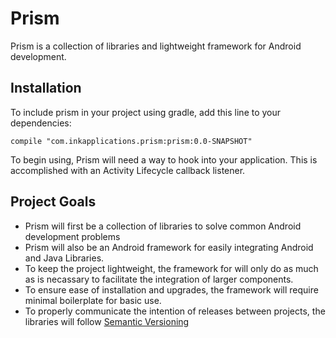 Prism
=====

Prism is a collection of libraries and lightweight framework for Android 
development.

Installation
------------

To include prism in your project using gradle, add this line to your 
dependencies:

    compile "com.inkapplications.prism:prism:0.0-SNAPSHOT"

To begin using, Prism will need a way to hook into your application. This is
accomplished with an Activity Lifecycle callback listener.

Project Goals
-------------

* Prism will first be a collection of libraries to solve common Android 
development problems
* Prism will also be an Android framework for easily integrating Android and 
Java Libraries.
* To keep the project lightweight, the framework for will only do as much as is
necassary to facilitate the integration of larger components.
* To ensure ease of installation and upgrades, the framework will require 
minimal boilerplate for basic use.
* To properly communicate the intention of releases between projects, the 
libraries will follow [Semantic Versioning][1]

[1]: http://semver.org/
